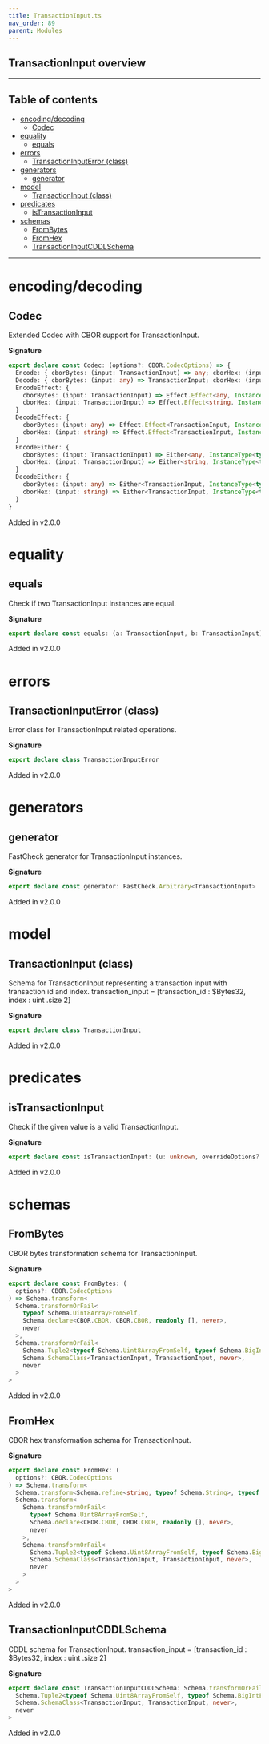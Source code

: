 ```yaml
---
title: TransactionInput.ts
nav_order: 89
parent: Modules
---
```


## TransactionInput overview

---

<h2 class="text-delta">Table of contents</h2>

- [encoding/decoding](#encodingdecoding)
  - [Codec](#codec)
- [equality](#equality)
  - [equals](#equals)
- [errors](#errors)
  - [TransactionInputError (class)](#transactioninputerror-class)
- [generators](#generators)
  - [generator](#generator)
- [model](#model)
  - [TransactionInput (class)](#transactioninput-class)
- [predicates](#predicates)
  - [isTransactionInput](#istransactioninput)
- [schemas](#schemas)
  - [FromBytes](#FromBytes)
  - [FromHex](#FromHex)
  - [TransactionInputCDDLSchema](#transactioninputcddlschema)

---

# encoding/decoding

## Codec

Extended Codec with CBOR support for TransactionInput.

**Signature**

```ts
export declare const Codec: (options?: CBOR.CodecOptions) => {
  Encode: { cborBytes: (input: TransactionInput) => any; cborHex: (input: TransactionInput) => string }
  Decode: { cborBytes: (input: any) => TransactionInput; cborHex: (input: string) => TransactionInput }
  EncodeEffect: {
    cborBytes: (input: TransactionInput) => Effect.Effect<any, InstanceType<typeof TransactionInputError>>
    cborHex: (input: TransactionInput) => Effect.Effect<string, InstanceType<typeof TransactionInputError>>
  }
  DecodeEffect: {
    cborBytes: (input: any) => Effect.Effect<TransactionInput, InstanceType<typeof TransactionInputError>>
    cborHex: (input: string) => Effect.Effect<TransactionInput, InstanceType<typeof TransactionInputError>>
  }
  EncodeEither: {
    cborBytes: (input: TransactionInput) => Either<any, InstanceType<typeof TransactionInputError>>
    cborHex: (input: TransactionInput) => Either<string, InstanceType<typeof TransactionInputError>>
  }
  DecodeEither: {
    cborBytes: (input: any) => Either<TransactionInput, InstanceType<typeof TransactionInputError>>
    cborHex: (input: string) => Either<TransactionInput, InstanceType<typeof TransactionInputError>>
  }
}
```

Added in v2.0.0

# equality

## equals

Check if two TransactionInput instances are equal.

**Signature**

```ts
export declare const equals: (a: TransactionInput, b: TransactionInput) => boolean
```

Added in v2.0.0

# errors

## TransactionInputError (class)

Error class for TransactionInput related operations.

**Signature**

```ts
export declare class TransactionInputError
```

Added in v2.0.0

# generators

## generator

FastCheck generator for TransactionInput instances.

**Signature**

```ts
export declare const generator: FastCheck.Arbitrary<TransactionInput>
```

Added in v2.0.0

# model

## TransactionInput (class)

Schema for TransactionInput representing a transaction input with transaction id and index.
transaction_input = [transaction_id : $Bytes32, index : uint .size 2]

**Signature**

```ts
export declare class TransactionInput
```

Added in v2.0.0

# predicates

## isTransactionInput

Check if the given value is a valid TransactionInput.

**Signature**

```ts
export declare const isTransactionInput: (u: unknown, overrideOptions?: ParseOptions | number) => u is TransactionInput
```

Added in v2.0.0

# schemas

## FromBytes

CBOR bytes transformation schema for TransactionInput.

**Signature**

```ts
export declare const FromBytes: (
  options?: CBOR.CodecOptions
) => Schema.transform<
  Schema.transformOrFail<
    typeof Schema.Uint8ArrayFromSelf,
    Schema.declare<CBOR.CBOR, CBOR.CBOR, readonly [], never>,
    never
  >,
  Schema.transformOrFail<
    Schema.Tuple2<typeof Schema.Uint8ArrayFromSelf, typeof Schema.BigIntFromSelf>,
    Schema.SchemaClass<TransactionInput, TransactionInput, never>,
    never
  >
>
```

Added in v2.0.0

## FromHex

CBOR hex transformation schema for TransactionInput.

**Signature**

```ts
export declare const FromHex: (
  options?: CBOR.CodecOptions
) => Schema.transform<
  Schema.transform<Schema.refine<string, typeof Schema.String>, typeof Schema.Uint8ArrayFromSelf>,
  Schema.transform<
    Schema.transformOrFail<
      typeof Schema.Uint8ArrayFromSelf,
      Schema.declare<CBOR.CBOR, CBOR.CBOR, readonly [], never>,
      never
    >,
    Schema.transformOrFail<
      Schema.Tuple2<typeof Schema.Uint8ArrayFromSelf, typeof Schema.BigIntFromSelf>,
      Schema.SchemaClass<TransactionInput, TransactionInput, never>,
      never
    >
  >
>
```

Added in v2.0.0

## TransactionInputCDDLSchema

CDDL schema for TransactionInput.
transaction_input = [transaction_id : $Bytes32, index : uint .size 2]

**Signature**

```ts
export declare const TransactionInputCDDLSchema: Schema.transformOrFail<
  Schema.Tuple2<typeof Schema.Uint8ArrayFromSelf, typeof Schema.BigIntFromSelf>,
  Schema.SchemaClass<TransactionInput, TransactionInput, never>,
  never
>
```

Added in v2.0.0
